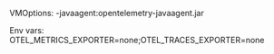 VMOptions: -javaagent:opentelemetry-javaagent.jar

Env vars: OTEL_METRICS_EXPORTER=none;OTEL_TRACES_EXPORTER=none
